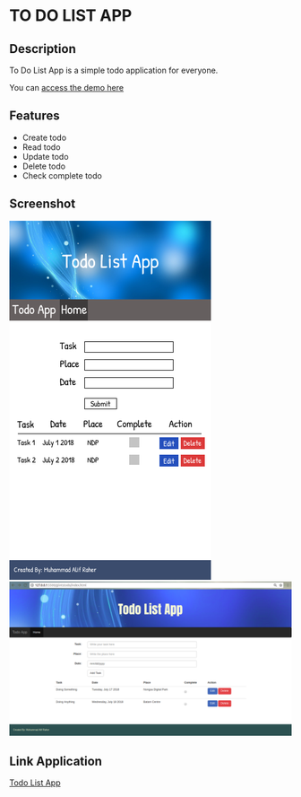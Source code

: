 # TO DO LIST APP

## Description

To Do List App is a simple todo application for everyone.

You can [access the demo here](https://www.figma.com/proto/C8ayKd2eiI8gRYFga2NVRciK/Todo-List-v2?node-id=4%3A0&scaling=scale-down)

## Features

* Create todo
* Read todo
* Update todo
* Delete todo
* Check complete todo

## Screenshot
![TODO_LIST_MOBILE](./todo_list_mobile_v2.png)
![TODO_LIST_WEB](./todo_list_v2.png)

## Link Application
[Todo List App](https://alifraher.github.io/glintstodo/)
